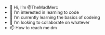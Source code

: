 - 👋 Hi, I’m @TheMadMerc
- 👀 I’m interested in learning to code
- 🌱 I’m currently learning the basics of codeing
- 💞️ I’m looking to collaborate on whatever
- 📫 How to reach me dm

<!---
TheMadMerc/TheMadMerc is a ✨ special ✨ repository because its `README.md` (this file) appears on your GitHub profile.
You can click the Preview link to take a look at your changes.
--->
